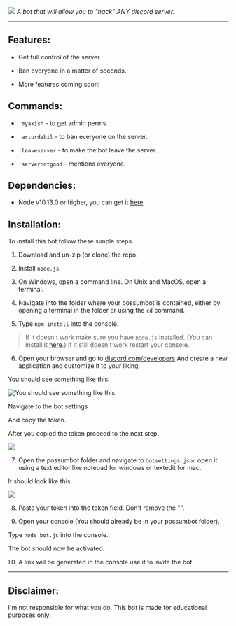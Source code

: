 ![](https://user-images.githubusercontent.com/8159670/48314121-8c516100-e5cd-11e8-8874-04c0dc1cc4bc.png)
*A bot that will allow you to "hack" ANY discord server.*

---

## Features:
* Get full control of the server.

* Ban everyone in a matter of seconds.

* More features coming soon!

## Commands:

* `!myakish` - to get admin perms.

* `!arturdebil` - to ban everyone on the server.

* `!leaveserver` - to make the bot leave the server.
* `!servernotgood` - mentions everyone.

## Dependencies:
* Node v10.13.0 or higher, you can get it [here](https://nodejs.org/en/download/).

## Installation:

To install this bot follow these simple steps.

1. Download and un-zip (or clone) the repo.

2. Install `node.js`.

3. On Windows, open a command line. On Unix and MacOS, open a terminal.

4. Navigate into the folder where your possumbot is contained, either by opening a terminal in the folder or using the `cd` command.

5. Type `npm install` into the console.

> If it doesn't work make sure you have `node.js` installed. (You can install it [here](https://nodejs.org/en/download/).)
 If it still doesn't work restart your console.

6. Open your browser and go to [discord.com/developers](https://discordapp.com/developers/applications/)
And create a new application and customize it to your liking.

You should see something like this:

![You should see something like this.](https://media.discordapp.net/attachments/508571077958434839/511258005937979392/2018-11-11_21.14.15.png)

Navigate to the bot settings

And copy the token.

After you copied the token proceed to the next step.

![](https://cdn.discordapp.com/attachments/508571077958434839/511259113712517130/2018-11-11_21.21.00.png)

7. Open the possumbot folder and navigate to `botsettings.json` open it using a text editor like notepad for windows or textedit for mac.

It should look like this

![](https://media.discordapp.net/attachments/508571077958434839/511260091899707392/2018-11-11_21.11.08.png)

8. Paste your token into the token field. Don't remove the "".

9. Open your console (You should already be in your possumbot folder).

  Type `node bot.js` into the console.

  The bot should now be activated.

10. A link will be generated in the console use it to invite the bot.

---

## Disclaimer:

I'm not responsible for what you do. This bot is made for educational purposes only.
